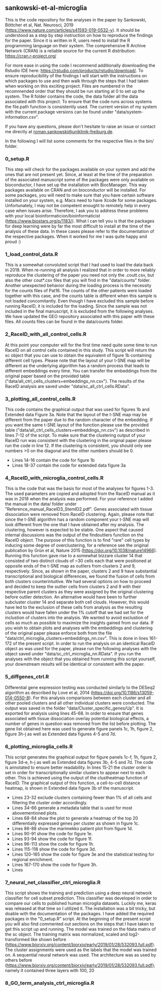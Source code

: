 ## sankowski-et-al-microglia
This is the code repository for the analyses in the paper by Sankowski, Böttcher et al, Nat. Neurosci, 2019 (https://www.nature.com/articles/s41593-019-0532-y). It should be understood as a step by step instruction on how to reproduce the findings for the paper. Since it is written in R, users need to install the R programming language on their system. The comprehensive R Archive Network (CRAN) is a reliable source for the current R distribution: https://cran.r-project.org/

For more ease in using the code I recommend additionally downloading the Rstudio IDE here: https://rstudio.com/products/rstudio/download/. To ensure reproducibility of the findings I will start with the instructions on which packages to use and then walk through the steps that I had taken when working on this exciting project. Files are numbered in the recommended order that they should be run starting at 0 to set up the system. The R folder contains the code, the data folder all the data associated with this project. To ensure that the code runs across systems the file.path function is consistently used. The current version of my system with the current package versions can be found under "data/system-information.csv".

If you have any questions, please don't hesitate to raise an issue or contact me directly at roman.sankowski@uniklinik-freiburg.de.

In the following I will list some comments for the respective files in the bin/ folder.

### 0_setup.R
This step will check for the packages available on your system and add the ones that are not present yet. Since, at least at the time of the preparation of the associated manuscript some of the packages were only available on bioconductor, I have set up the installation with BiocManager. This way packages available on CRAN and on bioconductor will be installed. For some packages, you will need to make sure that you have certain software installed on your system, e.g. Macs need to have Xcode for some packages. Unfortunately, I may not be competent enought to remotely help in every case when issues arise. Therefore, I ask you to address these problems with your local bioinformaticion/bioinformaticist (https://www.biostars.org/p/1183/).
What I can tell you is that the packages for deep learning were by far the most difficult to install at the time of the analysis of these data. In these cases please refer to the documentation of the respective packages. When it worked for me I was quite happy and proud :)

### 1_load_control_data.R
This is a somewhat convoluted script that I had used to load the data back in 2018. When re-running all analysis I realized that in order to more reliably reproduce the clustering of the paper you need not only the .coutt.csv, but also the other cout*.csv files that you will find in the "data/counts" folder. Another unexpected behavior during the loading process is the necessity for the counts files of Pat16. The counts of the other patients were loaded together with this case, and the counts table is different when this sample is not loaded concomitantly. Even though I have excluded this sample before running RaceID, it is included for the loading. Since the sample was not included in the final manuscript, it is excluded from the following analyses. We have updated the GEO repository associated with this paper with these files. All counts files can be found in the data/counts folder. 

### 2_RaceID_with_all_control_cells.R
At this point your computer will for the first time need quite some time to run RaceID on all control cells contained in this study. This script will return the sc object that you can use to obtain the equivalent of figure 1b containing different cell types. Please note that the layout of your t-SNE map will be different as the underlying algorithm has a random process that leads to different embeddings every time. You can transfer the embeddings from the original paper based on the provided table ("data/all_ctrl_cells_clusters+embeddings_nn.csv"). The results of the RaceID analysis are saved under "data/sc_all_ctrl_cells.RData".

### 3_plotting_all_control_cells.R
This code contains the graphical output that was used for figures 1b and Extended data Figure 3a. Note that the layout of the t-SNE map may be different from the paper due to the random character of the embedding. If you want the same t-SNE layout of the function please use the provided table ("data/all_ctrl_cells_clusters+embeddings_nn.csv") as described in lines 7-12 of the script. To make sure that the clustering output of your RaceID run was consistent with the clustering in the original paper please run the code in line 12. If the clustering is consistent, you should only see numbers >0 on the diagonal and the other numbers should be 0. 
- Lines 14-16 contain the code for figure 1b
- Lines 18-37 contain the code for extended data figure 3a

### 4_RaceID_with_microglia_control_cells.R
This is the code that was the basis for most of the analyses for figures 1-3. The used parameters are copied and adopted from the RaceID manual as it was in 2018 when the analysis was performed. For your reference I added the manual in the data/ folder under "Reference_manual_RaceID3_StemID2.pdf". Genes associated with tissue dissociation were removed from RaceID clustering. Again, please note that since the t-SNE algorithm has a random component your t-SNE map will look different from the one that I have obtained after my analysis. The clustering, however is expected to be stable. One aspect that caused internal discussions was the output of the findoutliers function on the RaceID object. The purpose of this function is to find "rare" cell types by inducing some degree of overclustering, for a reference see the original publication by Grün et al, Nature 2015 (https://doi.org/10.1038/nature14966). Running this function gave rise to a somewhat bizzare cluster 14 that consisted of two distinct clouds of ~30 cells each that were positioned at opposite ends of the t-SNE map as outliers from clusters 2 and 9, respectively. Since, as shown in the paper, clusters 2 and 9 have substantial transcriptional and biological differences, we found the fusion of cells from both clusters counterintuitive. We had several options on how to proceed and decided to keep the outlier cells from clusters 2 and 9 with their respective parent clusters as they were assigned by the original clustering before outlier detection. An alternative would have been to further subcluster cluster 14 and separate both cell clouds. However, this would have led to the exclusion of these cells from analysis as the resulting clusters would have fallen under the 1% cutoff that we had set for the inclustion of clusters into the analysis. We wanted to avoid exclustion of cells as much as possible to maximize the insights gained from our data. 
If you wish to obtain plots and analyses with the embeddings and clustering of the original paper please enforce both from the file "data/ctrl_microglia_clusters+embeddings_nn.csv". This is done in lines 161-172 of the present script. In order to run the analysis on an identical RaceID object as was used for the paper, please run the following analyses with the object saved under "data/sc_ctrl_microglia_nn.RData". If you run the analyses with the object that you obtained from running this script yourself, your downstream results will be identical or consistent with the paper. 

### 5_diffgenes_ctrl.R
Differential gene expression testing was conducted similarly to the DESeq2 algorithm as described by Love et al, 2014 (https://doi.org/10.1186/s13059-014-0550-8). For this analysis comparisons between each cluster and all other pooled clusters and all other individual clusters were conducted. The output was saved in the folder "data/Cluster_specific_genes/Up". It is exported for analysis using lines 45-68. In order to ensure that genes associated with tissue dissociation overlay potential biological effects, a number of genes in question was removed from the list before plotting. The gene list obtained here was used to generate figure panels 1c, 1h, figure 2, figure 3h-j as well as Extended data figures 4-5 and 7d.

### 6_plotting_microglia_cells.R
This script generates the graphical output for figure panels 1c-f, 1h, figure 2, figure 3d-e, h-j as well as Extended data figures 3b, 4-5 and 7d. The code is annotated to ensure better readability. In lines 15-21 the cluster order is set in order for transcriptionally similar clusters to appear next to each other. This is achieved using the output of the clustheatmap function of RaceID. The graphical output of this function, a cell-to-cell distance heatmap, is shown in Extended data figure 3b of the manuscript. 
- Lines 23-32 exclude clusters containing fewer than 1% of all cells and filtering the cluster order accordingly. 
- Lines 34-66 generate a metadata table that is used for most abovementioned plots. 
- Lines 68-84 show the plot to generate a heatmap of the top 20 differentially expressed genes per cluster as shown in figure 1c. 
- Lines 86-88 show the marimekko patient plot from figure 1d. 
- Lines 90-91 show the code for figure 1e. 
- Lines 93-94 show the code for figure 1f. 
- Lines 96-113 show the code for figure 1h. 
- Lines 115-118 show the code for figure 3d.
- Lines 120-165 show the code for figure 3e and the statistical testing for regional enrichment.
- Lines 167-170 show the code for figure 3h.
- Lines 

### 7_neural_net_classifier_ctrl_microglia.R
This script shows the training and prediction using a deep neural network classifier for cell subset prediction. This classifier was developed in order to compare our cells to published human microglia datasets. Luckily me, keras was released at that time so I utilized it. The installation was a bit tricky, but doable with the documentation of the packages. I have added the required packages in the "0_setup.R" script. At the beginning of the present script you will also find commented out sections on the steps that I have taken to get this script up and running. The model was trained on the fdata matrix of the sc object. The training matrix was normalized, scaled and log2-transformed like shown before (https://www.biorxiv.org/content/biorxiv/early/2019/01/28/532093.full.pdf). The cluster assignments were used as the labels that the model was trained on. A sequential neural network was used. The architecture was as used by others before (https://www.biorxiv.org/content/biorxiv/early/2019/01/28/532093.full.pdf); namely it contained three layers with 100, 20

### 8_GO_term_analysis_ctrl_microglia.R


